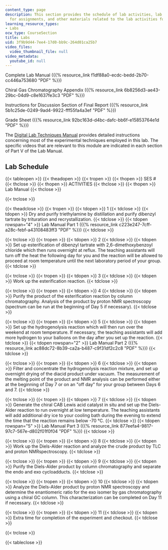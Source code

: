 ```yaml
---
content_type: page
description: This section provides the schedule of lab activities, lab manuals, instructions
  for assignments, and other materials related to the lab activities for the course.
learning_resource_types:
- Labs
ocw_type: CourseSection
title: Labs
uid: 3f9b9d44-7ee4-17d0-bb9c-264d01ca25b7
video_files:
  video_thumbnail_file: null
video_metadata:
  youtube_id: null
---
```


Complete Lab Manual ({{% resource_link f1df88a0-ecdc-bedd-2b70-cc446a753680 "PDF" %}})

Chiral Gas Chromatography Appendix ({{% resource_link 6b8256d3-ae43-29bc-04d9-c8e1637fe3c3 "PDF" %}})

Instructions for Discussion Section of Final Report ({{% resource_link 5b1c25de-0249-9ad4-9922-fff55fa4a3ef "PDF" %}})

Grade Sheet ({{% resource_link 92bc163d-d4bc-dafc-bb6f-e15853764e1d "PDF" %}})

The [Digital Lab Techniques Manual](/courses/res-5-0001-digital-lab-techniques-manual-spring-2007) provides detailed instructions concerning most of the experimental techniques employed in this lab. The specific videos that are relevant to this module are indicated in each section of Part V of the Lab Manual.

Lab Schedule
------------

{{< tableopen >}}
{{< theadopen >}}
{{< tropen >}}
{{< thopen >}}
SES #
{{< thclose >}}
{{< thopen >}}
ACTIVITIES
{{< thclose >}}
{{< thopen >}}
Lab Manual
{{< thclose >}}

{{< trclose >}}

{{< theadclose >}}
{{< tropen >}}
{{< tdopen >}}
1
{{< tdclose >}}
{{< tdopen >}}
Dry and purify triethylamine by distillation and purify dibenzyl tartrate by trituration and recrystallization.
{{< tdclose >}}
{{< tdopen rowspan="4" >}}
Lab Manual Part 1 ({{% resource_link c223e247-7cff-a28c-febf-a43108483ff3 "PDF" %}})
{{< tdclose >}}

{{< trclose >}}
{{< tropen >}}
{{< tdopen >}}
2
{{< tdclose >}}
{{< tdopen >}}
Set up esterification of dibenzyl tartrate with 2,6-dimethoxybenzoyl chloride which then runs overnight at reflux. The teaching assistants will turn off the heat the following day for you and the reaction will be allowed to proceed at room temperature until the next laboratory period of your group.
{{< tdclose >}}

{{< trclose >}}
{{< tropen >}}
{{< tdopen >}}
3
{{< tdclose >}}
{{< tdopen >}}
Work up the esterification reaction.
{{< tdclose >}}

{{< trclose >}}
{{< tropen >}}
{{< tdopen >}}
4
{{< tdclose >}}
{{< tdopen >}}
Purify the product of the esterification reaction by column chromatography. Analysis of the product by proton NMR spectroscopy (spectrum can be run at the beginning of Day 5 if necessary).
{{< tdclose >}}

{{< trclose >}}
{{< tropen >}}
{{< tdopen >}}
5
{{< tdclose >}}
{{< tdopen >}}
Set up the hydrogenolysis reaction which will then run over the weekend at room temperature. If necessary, the teaching assistants will add more hydrogen to your balloons on the day after you set up the reaction.
{{< tdclose >}}
{{< tdopen rowspan="2" >}}
Lab Manual Part 2 ({{% resource_link ac88dc72-8b39-ca2a-b487-c9f31df2c2c8 "PDF" %}})
{{< tdclose >}}

{{< trclose >}}
{{< tropen >}}
{{< tdopen >}}
6
{{< tdclose >}}
{{< tdopen >}}
Filter and concentrate the hydrogenolysis reaction mixture, and set up overnight drying of the diacid product under vacuum. The measurement of the melting point of the product and NMR analysis can be performed either at the beginning of Day 7 or on an "off day" for your group between Days 6 and 7.
{{< tdclose >}}

{{< trclose >}}
{{< tropen >}}
{{< tdopen >}}
7
{{< tdclose >}}
{{< tdopen >}}
Generate the chiral CAB Lewis acid catalyst in situ and set up the Diels-Alder reaction to run overnight at low temperature. The teaching assistants will add additional dry ice to your cooling bath during the evening to extend the time that the reaction remains below -70 °C.
{{< tdclose >}}
{{< tdopen rowspan="5" >}}
Lab Manual Part 3 ({{% resource_link 877eefa4-9817-97c7-567e-d802f01f0f04 "PDF" %}})
{{< tdclose >}}

{{< trclose >}}
{{< tropen >}}
{{< tdopen >}}
8
{{< tdclose >}}
{{< tdopen >}}
Work up the Diels-Alder reaction and analyze the crude product by TLC and proton NMRspectroscopy.
{{< tdclose >}}

{{< trclose >}}
{{< tropen >}}
{{< tdopen >}}
9
{{< tdclose >}}
{{< tdopen >}}
Purify the Diels-Alder product by column chromatography and separate the endo and exo cycloadducts.
{{< tdclose >}}

{{< trclose >}}
{{< tropen >}}
{{< tdopen >}}
10
{{< tdclose >}}
{{< tdopen >}}
Analyze the Diels-Alder product by proton NMR spectroscopy and determine the enantiomeric ratio for the exo isomer by gas chromatography using a chiral GC column. This characterization can be completed on Day 11 if necessary.
{{< tdclose >}}

{{< trclose >}}
{{< tropen >}}
{{< tdopen >}}
11
{{< tdclose >}}
{{< tdopen >}}
Extra time for completion of the experiment and checkout.
{{< tdclose >}}

{{< trclose >}}

{{< tableclose >}}